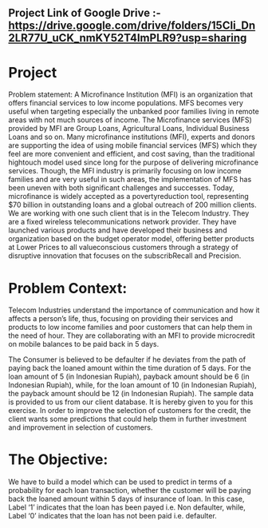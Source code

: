## Project Link of Google Drive  :- https://drive.google.com/drive/folders/15CIi_Dn2LR77U_uCK_nmKY52T4ImPLR9?usp=sharing





# Project
Problem statement: A Microfinance Institution (MFI) is an organization that offers financial services to low income populations. MFS becomes very useful when targeting especially the unbanked poor families living in remote areas with not much sources of income. The Microfinance services (MFS) provided by MFI are Group Loans, Agricultural Loans, Individual Business Loans and so on. Many microfinance institutions (MFI), experts and donors are supporting the idea of using mobile financial services (MFS) which they feel are more convenient and efficient, and cost saving, than the traditional hightouch model used since long for the purpose of delivering microfinance services. Though, the MFI industry is primarily focusing on low income families and are very useful in such areas, the implementation of MFS has been uneven with both significant challenges and successes. Today, microfinance is widely accepted as a povertyreduction tool, representing $70 billion in outstanding loans and a global outreach of 200 million clients. We are working with one such client that is in the Telecom Industry. They are a fixed wireless telecommunications network provider. They have launched various products and have developed their business and organization based on the budget operator model, offering better products at Lower Prices to all valueconscious customers through a strategy of disruptive innovation that focuses on the subscribRecall and Precision.

# Problem Context:
Telecom Industries understand the importance of communication and how it affects a person’s life, thus, focusing on providing their services and products to low income families and poor customers that can help them in the need of hour. They are collaborating with an MFI to provide microcredit on mobile balances to be paid back in 5 days.

The Consumer is believed to be defaulter if he deviates from the path of paying back the loaned amount within the time duration of 5 days. For the loan amount of 5 (in Indonesian Rupiah), payback amount should be 6 (in Indonesian Rupiah), while, for the loan amount of 10 (in Indonesian Rupiah), the payback amount should be 12 (in Indonesian Rupiah). The sample data is provided to us from our client database. It is hereby given to you for this exercise. In order to improve the selection of customers for the credit, the client wants some predictions that could help them in further investment and improvement in selection of customers.

# The Objective:
We have to build a model which can be used to predict in terms of a probability for each loan transaction, whether the customer will be paying back the loaned amount within 5 days of insurance of loan. In this case, Label ‘1’ indicates that the loan has been payed i.e. Non defaulter, while, Label ‘0’ indicates that the loan has not been paid i.e. defaulter.



